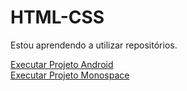 # HTML-CSS
Estou aprendendo a utilizar repositórios.

<a href="https://luizhenriquepereira.github.io/HTML-CSS/EXERCÍCIOS 2/d010/">Executar Projeto Android</a> <br>
<a href="https://luizhenriquepereira.github.io/HTML-CSS/PROJETOS/PROJETO_3BIM/Arquivos/intro.html">Executar Projeto Monospace</a>
